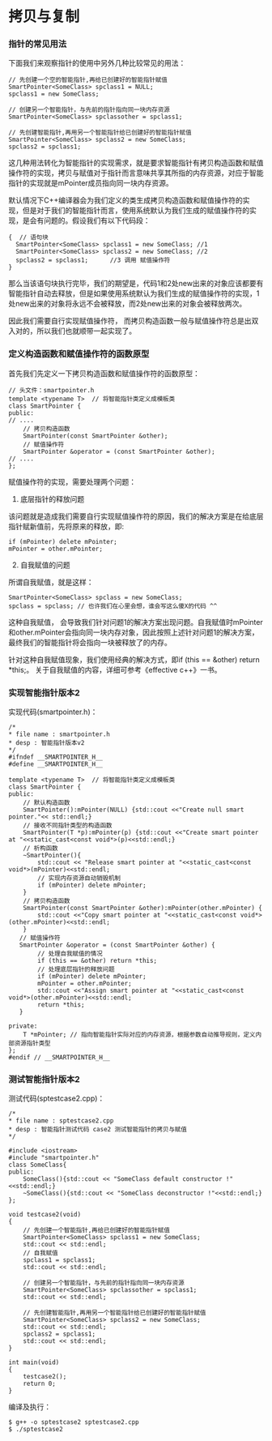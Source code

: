 # 拷贝与复制

### 指针的常见用法
下面我们来观察指针的使用中另外几种比较常见的用法：
```
// 先创建一个空的智能指针,再给已创建好的智能指针赋值
SmartPointer<SomeClass> spclass1 = NULL;
spclass1 = new SomeClass;

// 创建另一个智能指针，与先前的指针指向同一块内存资源
SmartPointer<SomeClass> spclassother = spclass1;

// 先创建智能指针,再用另一个智能指针给已创建好的智能指针赋值
SmartPointer<SomeClass> spclass2 = new SomeClass;
spclass2 = spclass1;
```
这几种用法转化为智能指针的实现需求，就是要求智能指针有拷贝构造函数和赋值操作符的实现，拷贝与赋值对于指针而言意味共享其所指的内存资源，对应于智能指针的实现就是mPointer成员指向同一块内存资源。

默认情况下C++编译器会为我们定义的类生成拷贝构造函数和赋值操作符的实现，但是对于我们的智能指针而言，使用系统默认为我们生成的赋值操作符的实现，是会有问题的。假设我们有以下代码段：
```
{  // 语句块
  SmartPointer<SomeClass> spclass1 = new SomeClass; //1
  SmartPointer<SomeClass> spclass2 = new SomeClass; //2
  spclass2 = spclass1;      //3 调用 赋值操作符
}
```
那么当该语句块执行完毕，我们的期望是，代码1和2处new出来的对象应该都要有智能指针自动去释放，但是如果使用系统默认为我们生成的赋值操作符的实现，1处new出来的对象将永远不会被释放，而2处new出来的对象会被释放两次。

因此我们需要自行实现赋值操作符， 而拷贝构造函数一般与赋值操作符总是出双入对的，所以我们也就顺带一起实现了。

### 定义构造函数和赋值操作符的函数原型
首先我们先定义一下拷贝构造函数和赋值操作符的函数原型：
```
// 头文件：smartpointer.h
template <typename T>  // 将智能指针类定义成模板类
class SmartPointer {
public:
// ....
    // 拷贝构造函数
    SmartPointer(const SmartPointer &other);     
    // 赋值操作符
    SmartPointer &operator = (const SmartPointer &other); 
// ....
};
```
赋值操作符的实现，需要处理两个问题：

1. 底层指针的释放问题

该问题就是造成我们需要自行实现赋值操作符的原因，我们的解决方案是在给底层指针赋新值前，先将原来的释放，即:
```
if (mPointer) delete mPointer;  
mPointer = other.mPointer; 
```
2. 自我赋值的问题

所谓自我赋值，就是这样：
```
SmartPointer<SomeClass> spclass = new SomeClass;
spclass = spclass; // 也许我们在心里会想，谁会写这么傻X的代码 ^^
```
这种自我赋值， 会导致我们针对问题1的解决方案出现问题。自我赋值时mPointer和other.mPointer会指向同一块内存对象，因此按照上述针对问题1的解决方案，最终我们的智能指针将会指向一块被释放了的内存。

针对这种自我赋值现象，我们使用经典的解决方式，即if (this == &other) return *this;。 关于自我赋值的内容，详细可参考《effective c++》一书。

### 实现智能指针版本2
实现代码(smartpointer.h)：
```
/* 
* file name : smartpointer.h
* desp : 智能指针版本v2
*/
#ifndef __SMARTPOINTER_H__
#define __SMARTPOINTER_H__

template <typename T>  // 将智能指针类定义成模板类
class SmartPointer {
public:
    // 默认构造函数
    SmartPointer():mPointer(NULL) {std::cout <<"Create null smart pointer."<< std::endl;}    
    // 接收不同指针类型的构造函数
    SmartPointer(T *p):mPointer(p) {std::cout <<"Create smart pointer at "<<static_cast<const void*>(p)<<std::endl;}     
    // 析构函数
    ~SmartPointer(){
        std::cout << "Release smart pointer at "<<static_cast<const void*>(mPointer)<<std::endl;
        // 实现内存资源自动销毁机制
        if (mPointer) delete mPointer;
    }
    // 拷贝构造函数
    SmartPointer(const SmartPointer &other):mPointer(other.mPointer) {
        std::cout <<"Copy smart pointer at "<<static_cast<const void*>(other.mPointer)<<std::endl;
    }     
   // 赋值操作符                
   SmartPointer &operator = (const SmartPointer &other) {
        // 处理自我赋值的情况
        if (this == &other) return *this;
        // 处理底层指针的释放问题
        if (mPointer) delete mPointer;
        mPointer = other.mPointer;  
        std::cout <<"Assign smart pointer at "<<static_cast<const void*>(other.mPointer)<<std::endl;
        return *this;
   } 
  
private:
    T *mPointer; // 指向智能指针实际对应的内存资源，根据参数自动推导规则，定义内部资源指针类型
};
#endif // __SMARTPOINTER_H__
```
### 测试智能指针版本2
测试代码(sptestcase2.cpp)：
```
/* 
* file name : sptestcase2.cpp
* desp : 智能指针测试代码 case2 测试智能指针的拷贝与赋值
*/

#include <iostream>
#include "smartpointer.h"
class SomeClass{
public:
    SomeClass(){std::cout << "SomeClass default constructor !"<<std::endl;}
    ~SomeClass(){std::cout << "SomeClass deconstructor !"<<std::endl;}
};

void testcase2(void)
{
    // 先创建一个智能指针,再给已创建好的智能指针赋值
    SmartPointer<SomeClass> spclass1 = new SomeClass;
    std::cout << std::endl;
    // 自我赋值
    spclass1 = spclass1;
    std::cout << std::endl;
    
    // 创建另一个智能指针，与先前的指针指向同一块内存资源
    SmartPointer<SomeClass> spclassother = spclass1;
    std::cout << std::endl;

    // 先创建智能指针,再用另一个智能指针给已创建好的智能指针赋值
    SmartPointer<SomeClass> spclass2 = new SomeClass;
    std::cout << std::endl;
    spclass2 = spclass1;
    std::cout << std::endl;
}

int main(void)
{
    testcase2();
    return 0;
}
```
编译及执行：
```
$ g++ -o sptestcase2 sptestcase2.cpp
$ ./sptestcase2
```